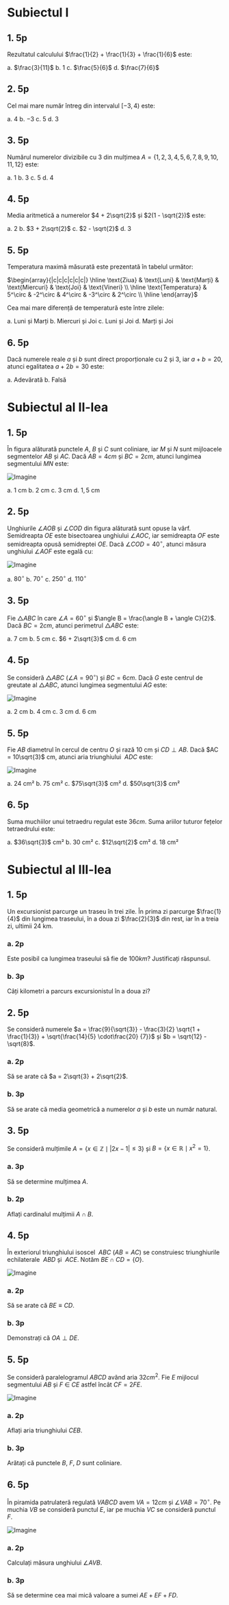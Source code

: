 # Subiectul I

## 1. 5p

Rezultatul calculului $\frac{1}{2} + \frac{1}{3} + \frac{1}{6}$ este:

a. $\frac{3}{11}$
b. $1$
c. $\frac{5}{6}$
d. $\frac{7}{6}$

## 2. 5p

Cel mai mare număr întreg din intervalul $[-3, 4 )$ este:

a. $4$
b. $-3$
c. $5$
d. $3$

## 3. 5p

Numărul numerelor divizibile cu $3$ din mulțimea $A = \{1,2,3,4,5,6,7,8,9,10,11,12\}$ este:

a. $1$
b. $3$
c. $5$
d. $4$

## 4. 5p

Media aritmetică a numerelor $4 + 2\sqrt{2}$ și $2(1 - \sqrt{2})$ este:

a. $2$
b. $3 + 2\sqrt{2}$
c. $2 - \sqrt{2}$
d. $3$

## 5. 5p

Temperatura maximă măsurată este prezentată în tabelul următor:

$\begin{array}{|c|c|c|c|c|c|}
\hline
\text{Ziua} & \text{Luni} & \text{Marți} & \text{Miercuri} & \text{Joi} & \text{Vineri} \\
\hline
\text{Temperatura} & 5^\circ & -2^\circ & 4^\circ & -3^\circ & 2^\circ \\
\hline
\end{array}$

Cea mai mare diferență de temperatură este între zilele:

a. Luni și Marți
b. Miercuri și Joi
c. Luni și Joi
d. Marți și Joi

## 6. 5p

Dacă numerele reale $a$ și $b$ sunt direct proporționale cu $2$ și $3$, iar $a + b = 20$, atunci egalitatea $a + 2b = 30$ este:

a. Adevărată
b. Falsă

# Subiectul al II-lea

## 1. 5p

În figura alăturată punctele $A$, $B$ și $C$ sunt coliniare, iar $M$ și $N$ sunt mijloacele segmentelor $AB$ și $AC$. Dacă $AB = 4cm$ și $BC = 2cm$, atunci lungimea segmentului $MN$ este:

![Imagine](img/2-1.png)

a. $1$ cm
b. $2$ cm
c. $3$ cm
d. $1,5$ cm

## 2. 5p

Unghiurile $\angle AOB$ și $\angle COD$ din figura alăturată sunt opuse la vârf. Semidreapta $OE$ este bisectoarea unghiului $\angle AOC$, iar semidreapta $OF$ este semidreapta opusă semidreptei $OE$. Dacă $\angle COD = 40^\circ$, atunci măsura unghiului $\angle AOF$ este egală cu:

![Imagine](img/2-2.png)

a. $80^\circ$
b. $70^\circ$
c. $250^\circ$
d. $110^\circ$

## 3. 5p

Fie $\triangle ABC$ în care $\angle A = 60^\circ$ și $\angle B =  \frac{\angle B + \angle C}{2}$. Dacă $BC = 2cm$, atunci perimetrul $\triangle ABC$ este:

a. $7$ cm
b. $5$ cm
c. $6 + 2\sqrt{3}$ cm
d. $6$ cm

## 4. 5p

Se consideră $\triangle ABC$ ($\angle A = 90^\circ$) și $BC = 6cm$. Dacă $G$ este centrul de greutate al $\triangle ABC$, atunci lungimea segmentului $AG$ este:

![Imagine](img/2-4.png)

a. $2$ cm
b. $4$ cm
c. $3$ cm
d. $6$ cm

## 5. 5p

Fie $AB$ diametrul în cercul de centru $O$ și rază $10$ cm și $CD \perp AB$. Dacă $AC = 10\sqrt{3}$ cm, atunci aria triunghiului $\ ADC$ este:

![Imagine](img/2-5.png)

a. $24$ cm²
b. $75$ cm²
c. $75\sqrt{3}$ cm²
d. $50\sqrt{3}$ cm²

## 6. 5p

Suma muchiilor unui tetraedru regulat este $36cm$. Suma ariilor tuturor fețelor tetraedrului este:

a. $36\sqrt{3}$ cm²
b. $30$ cm²
c. $12\sqrt{2}$ cm²
d. $18$ cm²

# Subiectul al III-lea

## 1. 5p

Un excursionist parcurge un traseu în trei zile. În prima zi parcurge $\frac{1}{4}$ din lungimea traseului, în a doua zi $\frac{2}{3}$ din rest, iar în a treia zi, ultimii $24$ km.

### a. 2p

Este posibil ca lungimea traseului să fie de $100km$? Justificați răspunsul.

### b. 3p

Câți kilometri a parcurs excursionistul în a doua zi?

## 2. 5p

Se consideră numerele $a = \frac{9}{\sqrt{3}} - \frac{3}{2} \sqrt{1 + \frac{1}{3}} + \sqrt{\frac{14}{5} \cdot\frac{20} {7}}$ și $b = \sqrt{12} - \sqrt{8}$.

### a. 2p

Să se arate că $a = 2\sqrt{3} + 2\sqrt{2}$.

### b. 3p

Să se arate că media geometrică a numerelor $a$ și $b$ este un număr natural.

## 3. 5p

Se consideră mulțimile $A = \{x \in \mathbb{Z} \mid |2x - 1| \leq 3\}$ și $B = \{x \in \mathbb{R} \mid x^2 = 1\}$.

### a. 3p

Să se determine mulțimea $A$.

### b. 2p

Aflați cardinalul mulțimii $A \cap B$.

## 4. 5p

În exteriorul triunghiului isoscel $\ ABC$ ($AB = AC$) se construiesc triunghiurile echilaterale $\ ABD$ și $\ ACE$. Notăm $BE \cap CD = \{O\}$.

![Imagine](img/3-4.png)

### a. 2p

Să se arate că $BE \equiv CD$.

### b. 3p

Demonstrați că $OA \perp DE$.

## 5. 5p

Se consideră paralelogramul $ABCD$ având aria $32cm^2$. Fie $E$ mijlocul segmentului $AB$ și $F$ $\in$ $CE$ astfel încât $CF = 2FE$.

![Imagine](img/3-5.png)

### a. 2p

Aflați aria triunghiului $CEB$.

### b. 3p

Arătați că punctele $B$, $F$, $D$ sunt coliniare.

## 6. 5p

În piramida patrulateră regulată $VABCD$ avem $VA = 12cm$ și $\angle VAB = 70^\circ$. Pe muchia $VB$ se consideră punctul $E$, iar pe muchia $VC$ se consideră punctul $F$.

![Imagine](img/3-6.png)

### a. 2p

Calculați măsura unghiului $\angle AVB$.

### b. 3p

Să se determine cea mai mică valoare a sumei $AE + EF + FD$.
